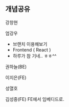 ## 개념공유

강창현

엄강우

- 브랜치 이용해보기
- Frontend ( React )
- 하루가 참 기네.. ㅎㅎ^^

권하늘(BE)

이지은(FE)

성열호

김성중(FE)
FE에서 임베디드로.
